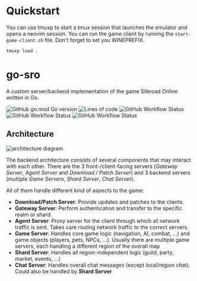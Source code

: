 # Quickstart
You can use tmuxp to start a tmux session that launches the emulator and opens a neovim session. You can run the game client by running the `start-game-client.sh` file. Don't forget to set you WINEPREFIX.
```bash
tmuxp load .
```
# go-sro
A custom server/backend implementation of the game Silkroad Online
written in Go.

![GitHub go.mod Go version](https://img.shields.io/github/go-mod/go-version/ferdoran/go-sro)
![Lines of code](https://img.shields.io/tokei/lines/github/ferdoran/go-sro)
![GitHub Workflow Status](https://img.shields.io/github/workflow/status/ferdoran/go-sro/Build%20and%20Publish%20Gateway%20Server%20Image?label=Gateway%20Server)
![GitHub Workflow Status](https://img.shields.io/github/workflow/status/ferdoran/go-sro/Build%20and%20Publish%20Gateway%20Server%20Image?label=Agent%20Server)
![GitHub Workflow Status](https://img.shields.io/github/workflow/status/ferdoran/go-sro/Build%20and%20Publish%20Agent%20Server%20Image?label=DB)

## Architecture

![architecture diagram](http://plantuml.com/plantuml/proxy?cache=no&src=https://raw.githubusercontent.com/ferdoran/go-sro/main/_docs/architecture.puml)

The backend architecture consists of several components that may interact with each other.
There are the 3 front-/client-facing servers (_Gateway Server_, _Agent Server_ and _Download / Patch Server_)
and 3 backend servers (multiple _Game Servers_, _Shard Server_, _Chat Server_).

All of them handle different kind of aspects to the game:

- **Download/Patch Server**: Provide updates and patches to the clients.
- **Gateway Server**: Perform authentication and transfer to the specific realm or shard.
- **Agent Server**: Proxy server for the client through which all network traffic is sent.
Takes care routing network traffic to the correct servers.
- **Game Server**: Handles core game logic (navigation, AI, combat, ...)
and game objects (players, pets, NPCs, ...).
Usually there are multiple game servers, each handling a different region of the overall map
- **Shard Server**: Handles all region-independent logic (guild, party, market, events, ...)
- **Chat Server**: Handles overall chat messages (except local/region chat).
Could also be handled by **Shard Server**
